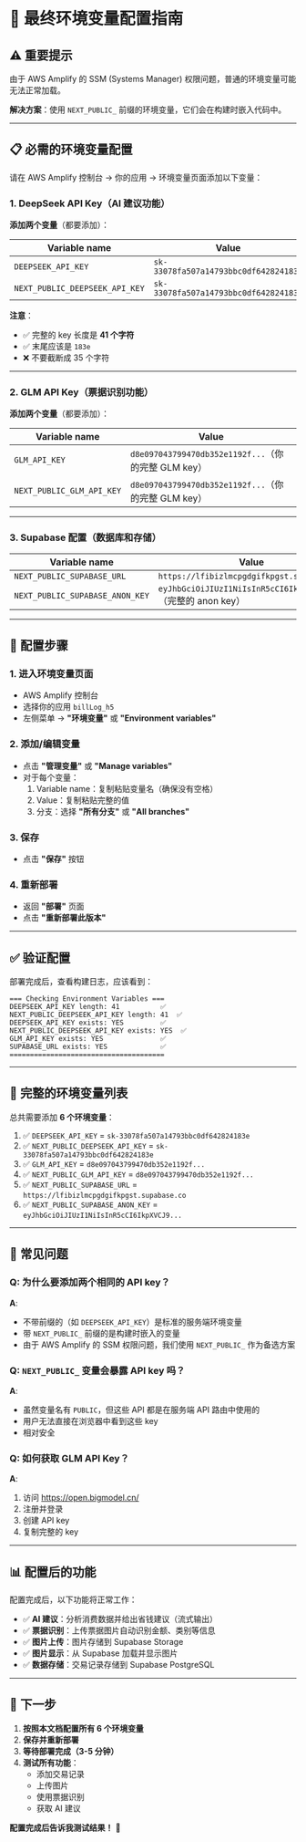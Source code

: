 # 🔧 最终环境变量配置指南

## ⚠️ 重要提示

由于 AWS Amplify 的 SSM (Systems Manager) 权限问题，普通的环境变量可能无法正常加载。

**解决方案**：使用 `NEXT_PUBLIC_` 前缀的环境变量，它们会在构建时嵌入代码中。

---

## 📋 必需的环境变量配置

请在 AWS Amplify 控制台 → 你的应用 → 环境变量页面添加以下变量：

### 1. DeepSeek API Key（AI 建议功能）

**添加两个变量**（都要添加）：

| Variable name | Value |
|---------------|-------|
| `DEEPSEEK_API_KEY` | `sk-33078fa507a14793bbc0df642824183e` |
| `NEXT_PUBLIC_DEEPSEEK_API_KEY` | `sk-33078fa507a14793bbc0df642824183e` |

**注意**：
- ✅ 完整的 key 长度是 **41 个字符**
- ✅ 末尾应该是 `183e`
- ❌ 不要截断成 35 个字符

---

### 2. GLM API Key（票据识别功能）

**添加两个变量**（都要添加）：

| Variable name | Value |
|---------------|-------|
| `GLM_API_KEY` | `d8e097043799470db352e1192f...`（你的完整 GLM key） |
| `NEXT_PUBLIC_GLM_API_KEY` | `d8e097043799470db352e1192f...`（你的完整 GLM key） |

---

### 3. Supabase 配置（数据库和存储）

| Variable name | Value |
|---------------|-------|
| `NEXT_PUBLIC_SUPABASE_URL` | `https://lfibizlmcpgdgifkpgst.supabase.co` |
| `NEXT_PUBLIC_SUPABASE_ANON_KEY` | `eyJhbGciOiJIUzI1NiIsInR5cCI6IkpXVCJ9...`（完整的 anon key） |

---

## 📝 配置步骤

### 1. 进入环境变量页面
- AWS Amplify 控制台
- 选择你的应用 `billLog_h5`
- 左侧菜单 → **"环境变量"** 或 **"Environment variables"**

### 2. 添加/编辑变量
- 点击 **"管理变量"** 或 **"Manage variables"**
- 对于每个变量：
  1. Variable name：复制粘贴变量名（确保没有空格）
  2. Value：复制粘贴完整的值
  3. 分支：选择 **"所有分支"** 或 **"All branches"**

### 3. 保存
- 点击 **"保存"** 按钮

### 4. 重新部署
- 返回 **"部署"** 页面
- 点击 **"重新部署此版本"**

---

## ✅ 验证配置

部署完成后，查看构建日志，应该看到：

```
=== Checking Environment Variables ===
DEEPSEEK_API_KEY length: 41          ✅
NEXT_PUBLIC_DEEPSEEK_API_KEY length: 41  ✅
DEEPSEEK_API_KEY exists: YES         ✅
NEXT_PUBLIC_DEEPSEEK_API_KEY exists: YES  ✅
GLM_API_KEY exists: YES              ✅
SUPABASE_URL exists: YES             ✅
======================================
```

---

## 🎯 完整的环境变量列表

总共需要添加 **6 个环境变量**：

1. ✅ `DEEPSEEK_API_KEY` = `sk-33078fa507a14793bbc0df642824183e`
2. ✅ `NEXT_PUBLIC_DEEPSEEK_API_KEY` = `sk-33078fa507a14793bbc0df642824183e`
3. ✅ `GLM_API_KEY` = `d8e097043799470db352e1192f...`
4. ✅ `NEXT_PUBLIC_GLM_API_KEY` = `d8e097043799470db352e1192f...`
5. ✅ `NEXT_PUBLIC_SUPABASE_URL` = `https://lfibizlmcpgdgifkpgst.supabase.co`
6. ✅ `NEXT_PUBLIC_SUPABASE_ANON_KEY` = `eyJhbGciOiJIUzI1NiIsInR5cCI6IkpXVCJ9...`

---

## 🐛 常见问题

### Q: 为什么要添加两个相同的 API key？
**A**: 
- 不带前缀的（如 `DEEPSEEK_API_KEY`）是标准的服务端环境变量
- 带 `NEXT_PUBLIC_` 前缀的是构建时嵌入的变量
- 由于 AWS Amplify 的 SSM 权限问题，我们使用 `NEXT_PUBLIC_` 作为备选方案

### Q: `NEXT_PUBLIC_` 变量会暴露 API key 吗？
**A**: 
- 虽然变量名有 `PUBLIC`，但这些 API 都是在服务端 API 路由中使用的
- 用户无法直接在浏览器中看到这些 key
- 相对安全

### Q: 如何获取 GLM API Key？
**A**:
1. 访问 https://open.bigmodel.cn/
2. 注册并登录
3. 创建 API key
4. 复制完整的 key

---

## 📊 配置后的功能

配置完成后，以下功能将正常工作：

- ✅ **AI 建议**：分析消费数据并给出省钱建议（流式输出）
- ✅ **票据识别**：上传票据图片自动识别金额、类别等信息
- ✅ **图片上传**：图片存储到 Supabase Storage
- ✅ **图片显示**：从 Supabase 加载并显示图片
- ✅ **数据存储**：交易记录存储到 Supabase PostgreSQL

---

## 🚀 下一步

1. **按照本文档配置所有 6 个环境变量**
2. **保存并重新部署**
3. **等待部署完成（3-5 分钟）**
4. **测试所有功能**：
   - 添加交易记录
   - 上传图片
   - 使用票据识别
   - 获取 AI 建议

**配置完成后告诉我测试结果！** 🎉

